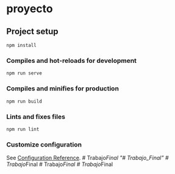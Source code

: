 # proyecto

## Project setup
```
npm install
```

### Compiles and hot-reloads for development
```
npm run serve
```

### Compiles and minifies for production
```
npm run build
```

### Lints and fixes files
```
npm run lint
```

### Customize configuration
See [Configuration Reference](https://cli.vuejs.org/config/).
#   T r a b a j o _ F i n a l  
 "# Trabajo_Final" 
#   T r a b a j o _ F i n a l  
 #   T r a b a j o _ F i n a l  
 #   T r a b a j o _ F i n a l  
 